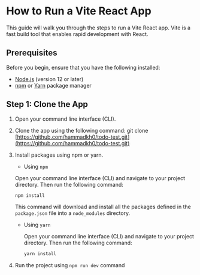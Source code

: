 # How to Run a Vite React App

This guide will walk you through the steps to run a Vite React app. Vite is a fast build tool that enables rapid development with React.

## Prerequisites

Before you begin, ensure that you have the following installed:

- [Node.js](https://nodejs.org) (version 12 or later)
- [npm](https://www.npmjs.com/) or [Yarn](https://yarnpkg.com/) package manager

## Step 1: Clone the App

1. Open your command line interface (CLI).
2. Clone the app using the following command:
    git clone [https://github.com/hammadkh0/todo-test.git](https://github.com/hammadkh0/todo-test.git)
3. Install packages using npm or yarn.
    - Using `npm`

     Open your command line interface (CLI) and navigate to your project directory. Then run the following command:

     ```cmd
     npm install
     ```

     This command will download and install all the packages defined in the `package.json` file into a `node_modules` directory.

   - Using `yarn`

     Open your command line interface (CLI) and navigate to your project directory. Then run the following command:

     ```cmd
     yarn install
     ```
4. Run the project using `npm run dev` command